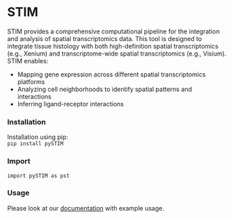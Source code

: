 # STIM 

STIM provides a comprehensive computational pipeline for the integration and analysis of spatial transcriptomics data. This tool is designed to integrate tissue histology with both high-definition spatial transcriptomics (e.g., Xenium) and transcriptome-wide spatial transcriptomics (e.g., Visium). STIM enables: 
- Mapping gene expression across different spatial transcriptomics platforms
- Analyzing cell neighborhoods to identify spatial patterns and interactions
- Inferring ligand-receptor interactions

### Installation

Installation using pip:\
`pip install pySTIM` 

### Import
`import pySTIM as pst`

### Usage
Please look at our [documentation](https://stim-tutorial.readthedocs.io/) with example usage. 

